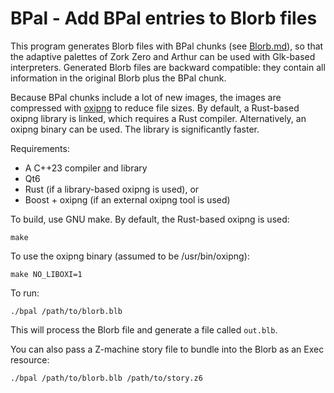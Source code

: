 # BPal - Add BPal entries to Blorb files

This program generates Blorb files with BPal chunks (see [Blorb.md](Blorb.md)),
so that the adaptive palettes of Zork Zero and Arthur can be used with Glk-based
interpreters. Generated Blorb files are backward compatible: they contain all
information in the original Blorb plus the BPal chunk.

Because BPal chunks include a lot of new images, the images are compressed with
[oxipng](https://github.com/shssoichiro/oxipng) to reduce file sizes. By
default, a Rust-based oxipng library is linked, which requires a Rust compiler.
Alternatively, an oxipng binary can be used. The library is significantly
faster.

Requirements:

* A C++23 compiler and library
* Qt6
* Rust (if a library-based oxipng is used), or
* Boost + oxipng (if an external oxipng tool is used)

To build, use GNU make. By default, the Rust-based oxipng is used:

    make

To use the oxipng binary (assumed to be /usr/bin/oxipng):

    make NO_LIBOXI=1

To run:

    ./bpal /path/to/blorb.blb

This will process the Blorb file and generate a file called `out.blb`.

You can also pass a Z-machine story file to bundle into the Blorb as an Exec
resource:

    ./bpal /path/to/blorb.blb /path/to/story.z6

